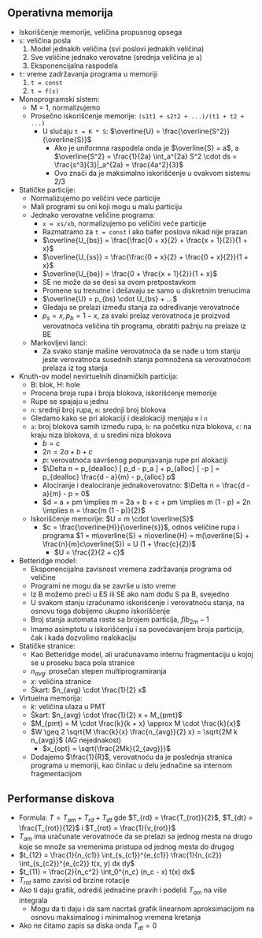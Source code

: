 ## Operativna memorija
- Iskorišćenje memorije, veličina propusnog opsega
- `s`: veličina posla
    1. Model jednakih veličina (svi poslovi jednakih veličina)
    2. Sve veličine jednako verovatne (srednja veličina je `a`)
    3. Eksponencijalna raspodela
- `t`: vreme zadržavanja programa u memoriji
    1. `t = const`
    2. `t = f(s)`
- Monoprogramski sistem:
    - M = 1, normalizujemo
    - Prosečno iskorišćenje memorije: `(s1t1 + s2t2 + ...)/(t1 + t2 + ...)`
        - U slučaju `t = K * S`: $\overline{U} = \frac{\overline{S^2}}{\overline{S}}$
            - Ako je uniformna raspodela onda je $\overline{S} = a$, a $\overline{S^2} = \frac{1}{2a} \int_a^{2a} S^2 \cdot ds = \frac{s^3}{3}|_a^{2a} = \frac{4a^2}{3}$
            - Ovo znači da je maksimalno iskorišćenje u ovakvom sistemu 2/3
- Statičke particije:
    - Normalizujemo po veličini veće particije
    - Mali programi su oni koji mogu u malu particiju
    - Jednako verovatne veličine programa:
        - `x = xs/xb`, normalizujemo po veličini veće particije
        - Razmatramo za `t = const` i ako bafer poslova nikad nije prazan
        - $\overline{U_{bs}} = \frac{\frac{0 + x}{2} + \frac{x + 1}{2}}{1 + x}$
        - $\overline{U_{ss}} = \frac{\frac{0 + x}{2} + \frac{0 + x}{2}}{1 + x}$
        - $\overline{U_{be}} = \frac{0 + \frac{x + 1}{2}}{1 + x}$
        - SE ne može da se desi sa ovom pretpostavkom
        - Promene su trenutne i dešavaju se samo u diskretnim trenucima
        - $\overline{U} = p_{bs} \cdot U_{bs} + ...$
        - Gledaju se prelazi između stanja za određivanje verovatnoće
        - $p_s = x, p_b = 1 - x$, za svaki prelaz verovatnoća je proizvod verovatnoća veličina tih programa, obratiti pažnju na prelaze iz BE
    - Markovljevi lanci:
        - Za svako stanje mašine verovatnoća da se nađe u tom stanju jeste verovatnoća susednih stanja pomnožena sa verovatnoćom prelaza iz tog stanja
- Knuth-ov model nevirtuelnih dinamičkih particija:
    - B: blok, H: hole
    - Procena broja rupa i broja blokova, iskorišćenje memorije
    - Rupe se spajaju u jednu
    - `n`: srednji broj rupa, `m`: srednji broj blokova
    - Gledamo kako se pri alokaciji i dealokaciji menjaju `m` i `n`
    - `a`: broj blokova samih između rupa, `b`: na početku niza blokova, `c`: na kraju niza blokova, `d`: u sredini niza blokova
        - $b = c$
        - $2n = 2a + b + c$
        - $p$: verovatnoća savršenog popunjavanja rupe pri alokaciji
        - $\Delta n = p_{dealloc} [ p_d - p_a ] + p_{alloc} [ -p ] = p_{dealloc} \frac{d - a}{m} - p_{alloc} p$
        - Alociranje i dealociranje jednakoverovatno: $\Delta n = \frac{d - a}{m} - p = 0$
        - $d = a + pm \implies m = 2a + b + c + pm \implies m (1 - p) = 2n \implies n = \frac{m (1 - p)}{2}$
    - Iskorišćenje memorije: $U = m \cdot \overline{S}$
        - $c = \frac{\overline{H}}{\overline{s}}$, odnos veličine rupa i programa
        $1 = m\overline{S} + n\overline{H} = m(\overline{S} + \frac{n}{m}c\overline{S}) = U (1 + \frac{c}{2})$
            - $U = \frac{2}{2 + c}$
- Betteridge model:
    - Eksponencijalna zavisnost vremena zadržavanja programa od veličine
    - Programi ne mogu da se završe u isto vreme
    - Iz B možemo preći u ES ili SE ako nam dođu S pa B, svejedno
    - U svakom stanju izračunamo iskorišćenje i verovatnoću stanja, na osnovu toga dobijemo ukupno iskorišćenje
    - Broj stanja automata raste sa brojem particija, $fib_{2m}-1$
    - Imamo asimptotu u iskorišćenju i sa povećavanjem broja particija, čak i kada dozvolimo realokaciju
- Statičke stranice:
    - Kao Betteridge model, ali uračunavamo internu fragmentaciju u kojoj se u proseku baca pola stranice
    - $n_{avg}$: prosečan stepen multiprogramiranja
    - $x$: veličina stranice
    - Škart: $n_{avg} \cdot \frac{1}{2} x$
- Virtuelna memorija:
    - $k$: veličina ulaza u PMT
    - Škart: $n_{avg} \cdot \frac{1}{2} x + M_{pmt}$
    - $M_{pmt} = M \cdot \frac{k}{k + x} \approx M \cdot \frac{k}{x}$
    - $W \geq 2 \sqrt{M \frac{k}{x} \frac{n_{avg}}{2} x} = \sqrt{2M k n_{avg}}$ (AG nejednakost)
        - $x_{opt} = \sqrt{\frac{2Mk}{2_{avg}}}$
    - Dodajemo $\frac{1}{R}$, verovatnoću da je poslednja stranica programa u memoriji, kao činilac u delu jednačine sa internom fragmentacijom

## Performanse diskova
- Formula: $T = T_{am} + T_{rd} + T_{dt}$ gde $T_{rd} = \frac{T_{rot}}{2}$, $T_{dt} = \frac{T_{rot}}{12}$ i $T_{rot} = \frac{1}{v_{rot}}$
- $T_{am}$ ima uračunate verovatnoće da se prelazi sa jednog mesta na drugo koje se množe sa vremenima pristupa od jednog mesta do drugog
- $t_{12} = \frac{1}{n_{c1}} \int_{s_{c1}}^{e_{c1}} \frac{1}{n_{c2}} \int_{s_{c2}}^{e_{c2}} t(x, y) dx dy$
- $t_{11} = \frac{2}{n_c^2} \int_0^{n_c} (n_c - x) t(x) dx$
- $T_{rot}$ samo zavisi od brzine rotacije
- Ako ti daju grafik, odrediš jednačine pravih i podeliš $T_{am}$ na više integrala
    - Mogu da ti daju i da sam nacrtaš grafik linearnom aproksimacijom na osnovu maksimalnog i minimalnog vremena kretanja
- Ako ne čitamo zapis sa diska onda $T_{dt} = 0$
